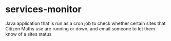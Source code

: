 # services-monitor
Java application that is run as a cron job to check whether certain sites that Citizen Maths use are running or down, and email someone to let them know of a sites status
